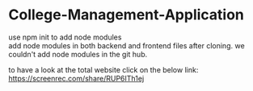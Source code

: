 # College-Management-Application
use npm init to add node modules
<br>
add node modules in both backend and frontend files after cloning.
we couldn't add node modules in the git hub.

to have a look at the total website click on the below link:
https://screenrec.com/share/RUP6ITh1ej
